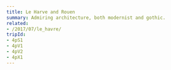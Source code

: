 ```yaml
---
title: Le Harve and Rouen
summary: Admiring architecture, both modernist and gothic.
related:
- /2017/07/le_havre/
tripId:
- 4pS1
- 4pV1
- 4pV2
- 4pX1
---
```

